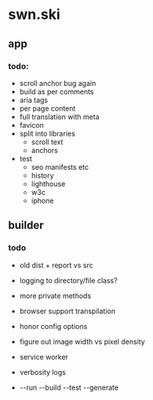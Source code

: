 # swn.ski

## app
### todo:
* scroll anchor bug again
* build as per comments
* aria tags
* per page content
* full translation with meta
* favicon
* split into libraries
    * scroll text
    * anchors
* test
    * seo manifests etc
    * history
    * lighthouse
    * w3c
    * iphone

## builder
### todo
* old dist + report vs src
* logging to directory/file class?
* more private methods

* browser support transpilation
* honor config options
* figure out image width vs pixel density
* service worker
* verbosity logs
* --run --build --test --generate